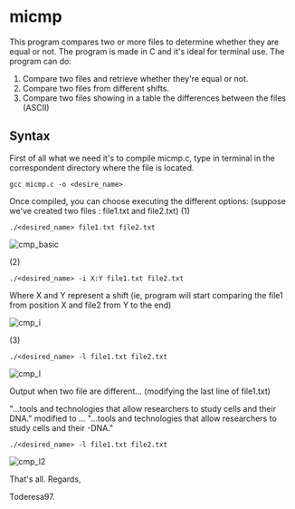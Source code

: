 # micmp

This program compares two or more files to determine whether they are equal or not. The program is made in C and it's ideal for terminal use. The program can do:
  1. Compare two files and retrieve whether they're equal or not.
  2. Compare two files from different shifts.
  3. Compare two files showing in a table the differences between the files (ASCII)

## Syntax

First of all what we need it's to compile micmp.c, type in terminal in the correspondent directory where the file is located.
```
gcc micmp.c -o <desire_name>
```

Once compiled, you can choose executing the different options: (suppose we've created two files : file1.txt and file2.txt)
(1)
```
./<desired_name> file1.txt file2.txt
```
![cmp_basic](https://cloud.githubusercontent.com/assets/19231158/25473867/fdb06528-2b28-11e7-9cfc-24c5c95c084f.png)

(2)
```
./<desired_name> -i X:Y file1.txt file2.txt
```
Where X and Y represent a shift (ie, program will start comparing the file1 from position X and file2 from Y to the end)

![cmp_i](https://cloud.githubusercontent.com/assets/19231158/25473868/fdb0f254-2b28-11e7-84e0-9b1cd7d05d45.png)

(3)
```
./<desired_name> -l file1.txt file2.txt
```
![cmp_l](https://cloud.githubusercontent.com/assets/19231158/25473866/fd8a1c92-2b28-11e7-93b7-c71d3b6d7787.png)

Output when two file are different... (modifying the last line of file1.txt)

"...tools and technologies that allow researchers to study cells and their DNA."  modified to ...
"...tools and technologies that allow researchers to study cells and their -DNA."

```
./<desired_name> -l file1.txt file2.txt
```
![cmp_l2](https://cloud.githubusercontent.com/assets/19231158/25474260/77f953e8-2b2a-11e7-9ac6-5e694acecec5.png)




That's all.
Regards,

Toderesa97.
